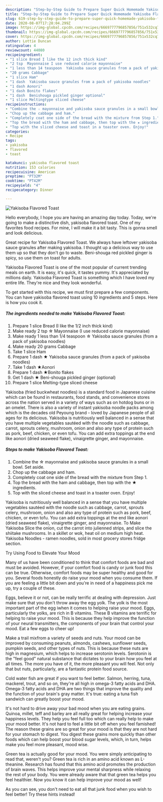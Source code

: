 ```yaml
---
description: "Step-by-Step Guide to Prepare Super Quick Homemade Yakisoba Flavored Toast"
title: "Step-by-Step Guide to Prepare Super Quick Homemade Yakisoba Flavored Toast"
slug: 619-step-by-step-guide-to-prepare-super-quick-homemade-yakisoba-flavored-toast
date: 2020-08-07T17:28:04.299Z
image: https://img-global.cpcdn.com/recipes/6669777796857856/751x532cq70/yakisoba-flavored-toast-recipe-main-photo.jpg
thumbnail: https://img-global.cpcdn.com/recipes/6669777796857856/751x532cq70/yakisoba-flavored-toast-recipe-main-photo.jpg
cover: https://img-global.cpcdn.com/recipes/6669777796857856/751x532cq70/yakisoba-flavored-toast-recipe-main-photo.jpg
author: Lottie Duncan
ratingvalue: 4
reviewcount: 44080
recipeingredient:
- "1 slice Bread I like the 12 inch thick kind"
- "2 tsp  Mayonnaise I use reduced calorie mayonnaise"
- "1 less than 14 teaspoon  Yakisoba sauce granules from a pack of yakisoba noodles"
- "20 grams Cabbage"
- "1 slice Ham"
- "1 dash  Yakisoba sauce granules from a pack of yakisoba noodles"
- "1 dash Aonori"
- "1 dash Bonito flakes"
- "1 dash  Benishouga pickled ginger optional"
- "1 slice Meltingtype sliced cheese"
recipeinstructions:
- "Combine the ☆ mayonnaise and yakisoba sauce granules in a small bowl. Set aside."
- "Chop up the cabbage and ham."
- "Completely coat one side of the bread with the mixture from Step 1."
- "Top the bread with the ham and cabbage, then top with the ★ ingredients."
- "Top with the sliced cheese and toast in a toaster oven. Enjoy!"
categories:
- Recipe
tags:
- yakisoba
- flavored
- toast

katakunci: yakisoba flavored toast 
nutrition: 153 calories
recipecuisine: American
preptime: "PT32M"
cooktime: "PT42M"
recipeyield: "4"
recipecategory: Dinner

---
```



![Yakisoba Flavored Toast](https://img-global.cpcdn.com/recipes/6669777796857856/751x532cq70/yakisoba-flavored-toast-recipe-main-photo.jpg)

Hello everybody, I hope you are having an amazing day today. Today, we're going to make a distinctive dish, yakisoba flavored toast. One of my favorites food recipes. For mine, I will make it a bit tasty. This is gonna smell and look delicious.

Great recipe for Yakisoba Flavored Toast. We always have leftover yakisoba sauce granules after making yakisoba. I thought up a delicious way to use them up so that they don&#39;t go to waste. Beni-shouga red pickled ginger is spicy, so use them on toast for adults.

Yakisoba Flavored Toast is one of the most popular of current trending meals on earth. It is easy, it's quick, it tastes yummy. It's appreciated by millions daily. Yakisoba Flavored Toast is something which I have loved my entire life. They're nice and they look wonderful.


To get started with this recipe, we must first prepare a few components. You can have yakisoba flavored toast using 10 ingredients and 5 steps. Here is how you cook it.

<!--inarticleads1-->

##### The ingredients needed to make Yakisoba Flavored Toast:

1. Prepare 1 slice Bread (I like the 1/2 inch thick kind)
1. Make ready 2 tsp ☆ Mayonnaise (I use reduced calorie mayonnaise)
1. Make ready 1 less than 1/4 teaspoon ☆ Yakisoba sauce granules (from a pack of yakisoba noodles)
1. Make ready 20 grams Cabbage
1. Take 1 slice Ham
1. Prepare 1 dash ★ Yakisoba sauce granules (from a pack of yakisoba noodles)
1. Take 1 dash ★Aonori
1. Prepare 1 dash ★Bonito flakes
1. Get 1 dash ★ Beni-shouga pickled ginger (optional)
1. Prepare 1 slice Melting-type sliced cheese


Yakisoba (fried buckwheat noodles) is a standard food in Japanese cuisine which can be found in restaurants, food stands, and convenience stores across the nation served in a variety of ways such as on hotdog buns or in an omelet. There is also a variety of instant yakisoba noodle packs among which is the decades old Peyoung brand - loved by Japanese people of all ages for its delicious. Yakisoba is nutritiously well balanced in a sense that you have multiple vegetables sautéed with the noodle such as cabbage, carrot, sprouts celery, mushroom, onion and also any type of protein such as pork, beef, chicken, or even tofu. You can add extra toppings at the end like aonori (dried seaweed flake), vinaigrette ginger, and mayonnaise. 

<!--inarticleads2-->

##### Steps to make Yakisoba Flavored Toast:

1. Combine the ☆ mayonnaise and yakisoba sauce granules in a small bowl. Set aside.
1. Chop up the cabbage and ham.
1. Completely coat one side of the bread with the mixture from Step 1.
1. Top the bread with the ham and cabbage, then top with the ★ ingredients.
1. Top with the sliced cheese and toast in a toaster oven. Enjoy!


Yakisoba is nutritiously well balanced in a sense that you have multiple vegetables sautéed with the noodle such as cabbage, carrot, sprouts celery, mushroom, onion and also any type of protein such as pork, beef, chicken, or even tofu. You can add extra toppings at the end like aonori (dried seaweed flake), vinaigrette ginger, and mayonnaise. To Make Yakisoba Slice the onion, cut the carrot into julienned strips, and slice the shiitake mushrooms. In a skillet or wok, heat oil on medium high heat. Yakisoba Noodles - ramen noodles, sold in most grocery stores fridge section. 

Try Using Food to Elevate Your Mood


Many of us have been conditioned to think that comfort foods are bad and must be avoided. However, if your comfort food is candy or junk food this can be true. Otherwise, comfort foods may be super healthy and good for you. Several foods honestly do raise your mood when you consume them. If you are feeling a little bit down and you're in need of a happiness pick me up, try a couple of these.

Eggs, believe it or not, can be really terrific at dealing with depression. Just make sure that you don't throw away the egg yolk. The yolk is the most important part of the egg iwhen it comes to helping raise your mood. Eggs, particularly the yolks, are rich in B vitamins. These B vitamins are terrific for helping to raise your mood. This is because they help improve the function of your neural transmitters, the components of your brain that control your mood. Eat a few eggs to cheer up!

Make a trail mixfrom a variety of seeds and nuts. Your mood can be improved by consuming peanuts, almonds, cashews, sunflower seeds, pumpkin seeds, and other types of nuts. This is because these nuts are high in magnesium, which helps to increase serotonin levels. Serotonin is the "feel good" natural substance that dictates to your brain how you feel at all times. The more you have of it, the more pleasant you will feel. Not only that but nuts, particularly, are a fantastic protein food source.

Cold water fish are great if you want to feel better. Salmon, herring, tuna, mackerel, trout, and so on, they're all high in omega-3 fatty acids and DHA. Omega-3 fatty acids and DHA are two things that improve the quality and the function of your brain's gray matter. It's true: eating a tuna fish sandwich can greatly boost your mood. 

It's not hard to drive away your bad mood when you are eating grains. Quinoa, millet, teff and barley are all really great for helping increase your happiness levels. They help you feel full too which can really help to make your mood better. It's not hard to feel a little bit off when you feel famished! The reason these grains are so great for your mood is that they are not hard for your stomach to digest. You digest these grains more quickly than other foods which can help boost your blood sugar levels, which, in turn, helps make you feel more pleasant, mood wise.

Green tea is actually good for your mood. You were simply anticipating to read that, weren't you? Green tea is rich in an amino acid known as L-theanine. Research has found that this amino acid promotes the production of brain waves. This helps improve your mental sharpness while relaxing the rest of your body. You were already aware that that green tea helps you feel healthier. Now you know it can help improve your mood as well!

As you can see, you don't need to eat all that junk food when you wish to feel better! Try  these hints  instead!

